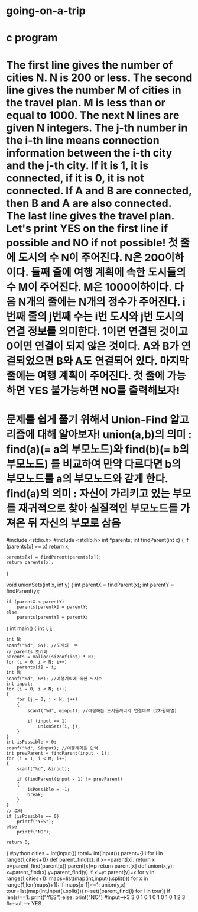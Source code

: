 # going-on-a-trip
# c program
# The first line gives the number of cities N. N is 200 or less. The second line gives the number M of cities in the travel plan. M is less than or equal to 1000. The next N lines are given N integers. The j-th number in the i-th line means connection information between the i-th city and the j-th city. If it is 1, it is connected, if it is 0, it is not connected. If A and B are connected, then B and A are also connected. The last line gives the travel plan. Let's print YES on the first line if possible and NO if not possible! 첫 줄에 도시의 수 N이 주어진다. N은 200이하이다. 둘째 줄에 여행 계획에 속한 도시들의 수 M이 주어진다. M은 1000이하이다. 다음 N개의 줄에는 N개의 정수가 주어진다. i번째 줄의 j번째 수는 i번 도시와 j번 도시의 연결 정보를 의미한다. 1이면 연결된 것이고 0이면 연결이 되지 않은 것이다. A와 B가 연결되었으면 B와 A도 연결되어 있다. 마지막 줄에는 여행 계획이 주어진다. 첫 줄에 가능하면 YES 불가능하면 NO를 출력해보자!
# 문제를 쉽게 풀기 위해서 Union-Find 알고리즘에 대해 알아보자! union(a,b)의 의미 : find(a)(= a의 부모노드)와 find(b)(= b의 부모노드) 를 비교하여 만약 다르다면 b의 부모노드를 a의 부모노드와 같게 한다. find(a)의 의미 : 자신이 가리키고 있는 부모를 재귀적으로 찾아 실질적인 부모노드를 가져온 뒤 자신의 부모로 삼음
#include <stdio.h>
#include <stdlib.h>
int *parents;
int findParent(int x)
{
    if (parents[x] == x)
        return x;

    parents[x] = findParent(parents[x]);
    return parents[x];
}

void unionSets(int x, int y)
{
    int parentX = findParent(x);
    int parentY = findParent(y);

    if (parentX < parentY)
        parents[parentX] = parentY;
    else
        parents[parentY] = parentX;
}
int main()
{
    int i, j;

    int N;
    scanf("%d", &N); //도시의  수  
    // parents 초기화
    parents = malloc(sizeof(int) * N);
    for (i = 0; i < N; i++)
        parents[i] = i; 
    int M;
    scanf("%d", &M); //여행계획에 속한 도시수  
    int input;
    for (i = 0; i < N; i++)
    {
        for (j = 0; j < N; j++)
        {
            scanf("%d", &input); //여행하는 도시들끼리의 연결여부 (2차원배열) 

            if (input == 1)
                unionSets(i, j);
        }
    }
    int isPossible = 0; 
    scanf("%d", &input); //여행계획을 입력  
    int prevParent = findParent(input - 1);
    for (i = 1; i < M; i++)
    {
        scanf("%d", &input);

        if (findParent(input - 1) != prevParent)
        {
            isPossible = -1;
            break;
        }
    }
    // 출력
    if (isPossible == 0)
        printf("YES");
    else
        printf("NO");

    return 0;
}
#python
cities = int(input())
total= int(input())
parent={i:i for i in range(1,cities+1)}
def parent_find(x):
    if x==parent[x]:
        return x
    p=parent_find(parent[x])
    parent[x]=p
    return  parent[x]
def union(x,y):
    x=parent_find(x)
    y=parent_find(y)
    if x!=y:
        parent[y]=x
for y in range(1,cities+1):
    maps=list(map(int,input().split()))
    for x in range(1,len(maps)+1):
        if maps[x-1]==1:
            union(y,x)
tour=list(map(int,input().split()))
r=set([parent_find(i) for i in tour])
if len(r)==1:
    print("YES")
else:
    print("NO")
#input-->3 3  0 1 0  1 0 1  0 1 0  1 2 3
#result--> YES
